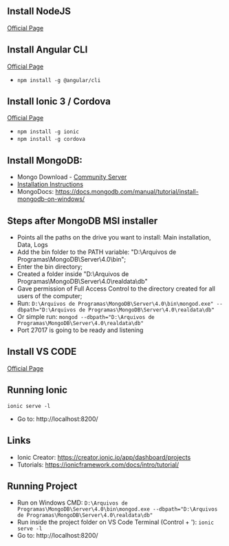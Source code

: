 ## Install NodeJS
[Official Page](https://nodejs.org/en/download/)

## Install Angular CLI
[Official Page](https://cli.angular.io/)
- `npm install -g @angular/cli`

## Install Ionic 3 / Cordova
[Official Page](https://ionicframework.com/getting-started#cli)
- `npm install -g ionic`
- `npm install -g cordova`

## Install MongoDB: 
- Mongo Download - [Community Server](https://www.mongodb.com/download-center?jmp=nav#community)
- [Installation Instructions](https://docs.mongodb.org/manual/tutorial/install-mongodb-on-windows?_ga=2.77080848.422571604.1534379806-151096025.1534211352)
- MongoDocs: https://docs.mongodb.com/manual/tutorial/install-mongodb-on-windows/

## Steps after MongoDB MSI installer
- Points all the paths on the drive you want to install: Main installation, Data, Logs
- Add the bin folder to the PATH variable: "D:\Arquivos de Programas\MongoDB\Server\4.0\bin";
- Enter the bin directory;
- Created a folder inside "D:\Arquivos de Programas\MongoDB\Server\4.0\realdata\db"
- Gave permission of Full Access Control to the directory created for all users of the computer;
- Run: ```D:\Arquivos de Programas\MongoDB\Server\4.0\bin\mongod.exe" --dbpath="D:\Arquivos de Programas\MongoDB\Server\4.0\realdata\db"```
- Or simple run: ```mongod --dbpath="D:\Arquivos de Programas\MongoDB\Server\4.0\realdata\db"```
- Port 27017 is going to be ready and listening

## Install VS CODE
[Official Page](https://code.visualstudio.com/download)

## Running Ionic
```ionic serve -l```
- Go to: http://localhost:8200/

## Links
- Ionic Creator: https://creator.ionic.io/app/dashboard/projects 
- Tutorials: https://ionicframework.com/docs/intro/tutorial/

## Running Project
- Run on Windows CMD: ```D:\Arquivos de Programas\MongoDB\Server\4.0\bin\mongod.exe --dbpath="D:\Arquivos de Programas\MongoDB\Server\4.0\realdata\db"```
- Run inside the project folder on VS Code Terminal (Control + '): ```ionic serve -l```
- Go to: http://localhost:8200/
